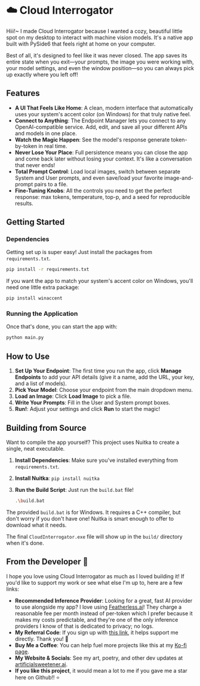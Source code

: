 # ☁️ Cloud Interrogator

Hiii!~ I made Cloud Interrogator because I wanted a cozy, beautiful little spot on my desktop to interact with machine vision models. It's a native app built with PySide6 that feels right at home on your computer.

Best of all, it's designed to feel like it was never closed. The app saves its entire state when you exit—your prompts, the image you were working with, your model settings, and even the window position—so you can always pick up exactly where you left off!

## Features

- **A UI That Feels Like Home**: A clean, modern interface that automatically uses your system's accent color (on Windows) for that truly native feel.
- **Connect to Anything**: The Endpoint Manager lets you connect to any OpenAI-compatible service. Add, edit, and save all your different APIs and models in one place.
- **Watch the Magic Happen**: See the model's response generate token-by-token in real time.
- **Never Lose Your Place**: Full persistence means you can close the app and come back later without losing your context. It's like a conversation that never ends!
- **Total Prompt Control**: Load local images, switch between separate System and User prompts, and even save/load your favorite image-and-prompt pairs to a file.
- **Fine-Tuning Knobs**: All the controls you need to get the perfect response: max tokens, temperature, top-p, and a seed for reproducible results.

## Getting Started

### Dependencies

Getting set up is super easy! Just install the packages from `requirements.txt`.

```bash
pip install -r requirements.txt
```

If you want the app to match your system's accent color on Windows, you'll need one little extra package:

```bash
pip install winaccent
```

### Running the Application

Once that's done, you can start the app with:

```bash
python main.py
```

## How to Use

1.  **Set Up Your Endpoint**: The first time you run the app, click **Manage Endpoints** to add your API details (give it a name, add the URL, your key, and a list of models).
2.  **Pick Your Model**: Choose your endpoint from the main dropdown menu.
3.  **Load an Image**: Click **Load Image** to pick a file.
4.  **Write Your Prompts**: Fill in the User and System prompt boxes.
5.  **Run!**: Adjust your settings and click **Run** to start the magic!

## Building from Source

Want to compile the app yourself? This project uses Nuitka to create a single, neat executable.

1.  **Install Dependencies**: Make sure you've installed everything from `requirements.txt`.
2.  **Install Nuitka**: `pip install nuitka`
3.  **Run the Build Script**: Just run the `build.bat` file!

    ```bash
    .\build.bat
    ```

The provided `build.bat` is for Windows. It requires a C++ compiler, but don't worry if you don't have one! Nuitka is smart enough to offer to download what it needs.

The final `CloudInterrogator.exe` file will show up in the `build/` directory when it's done.

## From the Developer 💖

I hope you love using Cloud Interrogator as much as I loved building it! If you'd like to support my work or see what else I'm up to, here are a few links:

- **Recommended Inference Provider**: Looking for a great, fast AI provider to use alongside my app? I love using [Featherless.ai](https://featherless.ai/)! They charge a reasonable fee per month instead of per-token which I prefer because it makes my costs predictable, and they're one of the only inference providers I know of that is dedicated to privacy; no logs.
- **My Referral Code**: If you sign up with [this link](https://featherless.ai/register?referrer=4Z0BCRPO), it helps support me directly. Thank you! 🥰
- **Buy Me a Coffee**: You can help fuel more projects like this at my [Ko-fi page](https://ko-fi.com/artificial_sweetener).
- **My Website & Socials**: See my art, poetry, and other dev updates at [artificialsweetener.ai](https://artificialsweetener.ai).
- **If you like this project**, it would mean a lot to me if you gave me a star here on Github!! ⭐